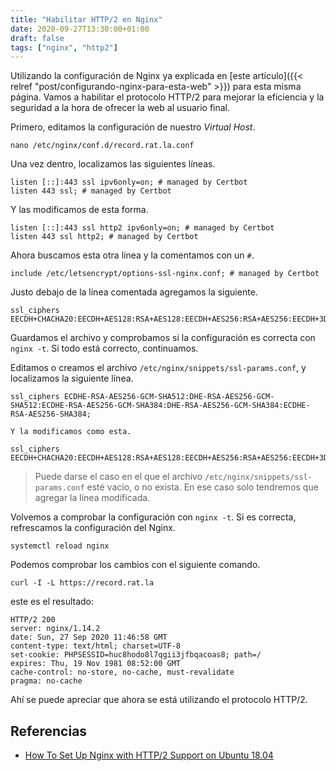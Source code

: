 ```yaml
---
title: "Habilitar HTTP/2 en Nginx"
date: 2020-09-27T13:30:00+01:00
draft: false
tags: ["nginx", "http2"]
---
```


Utilizando la configuración de Nginx ya explicada en [este artículo]({{< relref "post/configurando-nginx-para-esta-web" >}}) para
esta misma página. Vamos a habilitar el protocolo HTTP/2 para mejorar la
eficiencia y la seguridad a la hora de ofrecer la web al usuario final.

Primero, editamos la configuración de nuestro *Virtual Host*.

    nano /etc/nginx/conf.d/record.rat.la.conf

Una vez dentro, localizamos las siguientes líneas.

    listen [::]:443 ssl ipv6only=on; # managed by Certbot
    listen 443 ssl; # managed by Certbot

Y las modificamos de esta forma.

    listen [::]:443 ssl http2 ipv6only=on; # managed by Certbot
    listen 443 ssl http2; # managed by Certbot

Ahora buscamos esta otra línea y la comentamos con un `#`.

    include /etc/letsencrypt/options-ssl-nginx.conf; # managed by Certbot

Justo debajo de la línea comentada agregamos la siguiente.

    ssl_ciphers EECDH+CHACHA20:EECDH+AES128:RSA+AES128:EECDH+AES256:RSA+AES256:EECDH+3DES:RSA+3DES:!MD5;

Guardamos el archivo y comprobamos si la configuración es correcta con
`nginx -t`. Si todo está correcto, continuamos.

Editamos o creamos el archivo
`/etc/nginx/snippets/ssl-params.conf`, y localizamos la
siguiente línea.

    ssl_ciphers ECDHE-RSA-AES256-GCM-SHA512:DHE-RSA-AES256-GCM-SHA512:ECDHE-RSA-AES256-GCM-SHA384:DHE-RSA-AES256-GCM-SHA384:ECDHE-RSA-AES256-SHA384;

    Y la modificamos como esta.

    ssl_ciphers EECDH+CHACHA20:EECDH+AES128:RSA+AES128:EECDH+AES256:RSA+AES256:EECDH+3DES:RSA+3DES:!MD5;

> Puede darse el caso en el que el archivo
> `/etc/nginx/snippets/ssl-params.conf` esté vacío, o no
> exista. En ese caso solo tendremos que agregar la línea modificada.

Volvemos a comprobar la configuración con `nginx -t`. Si es correcta,
refrescamos la configuración del Nginx.

    systemctl reload nginx

Podemos comprobar los cambios con el siguiente comando.

    curl -I -L https://record.rat.la

este es el resultado:

    HTTP/2 200
    server: nginx/1.14.2
    date: Sun, 27 Sep 2020 11:46:58 GMT
    content-type: text/html; charset=UTF-8
    set-cookie: PHPSESSID=huc8hodo8l7qgii3jfbqacoas8; path=/
    expires: Thu, 19 Nov 1981 08:52:00 GMT
    cache-control: no-store, no-cache, must-revalidate
    pragma: no-cache

Ahí se puede apreciar que ahora se está utilizando el protocolo HTTP/2.

## Referencias

-   [How To Set Up Nginx with HTTP/2 Support on Ubuntu
    18.04](https://www.digitalocean.com/community/tutorials/how-to-set-up-nginx-with-http-2-support-on-ubuntu-18-04)

